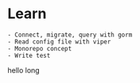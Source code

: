 # Learn
    - Connect, migrate, query with gorm
    - Read config file with viper
    - Monorepo concept
    - Write test
hello long